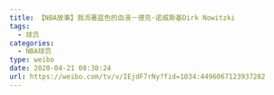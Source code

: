 ```yaml
---
title: 【NBA故事】我流著蓝色的血液－德克·诺威斯基Dirk Nowitzki
tags:
  - 球员
categories:
  - NBA球员
type: weibo
date: 2020-04-21 08:38:24
url: https://weibo.com/tv/v/IEjdF7rNy?fid=1034:4496067123937282
---
```


<!-- more -->